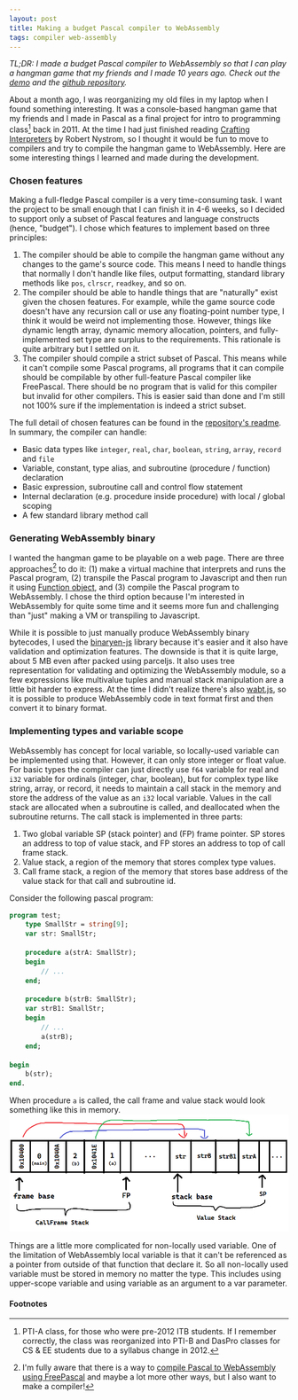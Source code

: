 ```yaml
---
layout: post
title: Making a budget Pascal compiler to WebAssembly
tags: compiler web-assembly
---
```


*TL;DR: I made a budget Pascal compiler to WebAssembly so that I can play a hangman game that my friends and I made 10 years ago. Check out the [demo](https://faizilham.github.io/lab/budget-pascal/#hangman) and the [github repository](https://github.com/faizilham/budgetpascal).*

About a month ago, I was reorganizing my old files in my laptop when I found something interesting. It was a console-based hangman game that my friends and I made in Pascal as a final project for intro to programming class[^1] back in 2011. At the time I had just finished reading [Crafting Interpreters](https://craftinginterpreters.com/) by Robert Nystrom, so I thought it would be fun to move to compilers and try to compile the hangman game to WebAssembly. Here are some interesting things I learned and made during the development.

### Chosen features
Making a full-fledge Pascal compiler is a very time-consuming task. I want the project to be small enough that I can finish it in 4-6 weeks, so I decided to support only a subset of Pascal features and language constructs (hence, "budget"). I chose which features to implement based on three principles:
1. The compiler should be able to compile the hangman game without any changes to the game's source code. This means I need to handle things that normally I don't handle like files, output formatting, standard library methods like `pos`, `clrscr`, `readkey`, and so on.
2. The compiler should be able to handle things that are "naturally" exist given the chosen features. For example, while the game source code doesn't have any recursion call or use any floating-point number type, I think it would be weird not implementing those. However, things like dynamic length array, dynamic memory allocation, pointers, and fully-implemented set type are surplus to the requirements. This rationale is quite arbitrary but I settled on it.
3. The compiler should compile a strict subset of Pascal. This means while it can't compile some Pascal programs, all programs that it can compile should be compilable by other full-feature Pascal compiler like FreePascal. There should be no program that is valid for this compiler but invalid for other compilers. This is easier said than done and I'm still not 100% sure if the implementation is indeed a strict subset.

The full detail of chosen features can be found in the [repository's readme](https://github.com/faizilham/budgetpascal#which-subset-of-pascal). In summary, the compiler can handle:
- Basic data types like `integer`, `real`, `char`, `boolean`, `string`, `array`, `record` and `file`
- Variable, constant, type alias, and subroutine (procedure / function) declaration
- Basic expression, subroutine call and control flow statement
- Internal declaration (e.g. procedure inside procedure) with local / global scoping
- A few standard library method call

### Generating WebAssembly binary
I wanted the hangman game to be playable on a web page. There are three approaches[^2] to do it: (1) make a virtual machine that interprets and runs the Pascal program, (2) transpile the Pascal program to Javascript and then run it using [Function object](https://developer.mozilla.org/en-US/docs/Web/JavaScript/Reference/Global_Objects/Function/Function), and (3) compile the Pascal program to WebAssembly. I chose the third option because I'm interested in WebAssembly for quite some time and it seems more fun and challenging than "just" making a VM or transpiling to Javascript.

While it is possible to just manually produce WebAssembly binary bytecodes, I used the [binaryen-js](https://github.com/AssemblyScript/binaryen.js/) library because it's easier and it also have validation and optimization features. The downside is that it is quite large, about 5 MB even after packed using parceljs. It also uses tree representation for validating and optimizing the WebAssembly module, so a few expressions like multivalue tuples and manual stack manipulation are a little bit harder to express. At the time I didn't realize there's also [wabt.js](https://github.com/AssemblyScript/wabt.js), so it is possible to produce WebAssembly code in text format first and then convert it to binary format.

### Implementing types and variable scope
WebAssembly has concept for local variable, so locally-used variable can be implemented using that. However, it can only store integer or float value. For basic types the compiler can just directly use `f64` variable for real and `i32` variable for ordinals (integer, char, boolean), but for complex type like string, array, or record, it needs to maintain a call stack in the memory and store the address of the value as an `i32` local variable. Values in the call stack are allocated when a subroutine is called, and deallocated when the subroutine returns. The call stack is implemented in three parts:
1. Two global variable SP (stack pointer) and (FP) frame pointer. SP stores an address to top of value stack, and FP stores an address to top of call frame stack.
2. Value stack, a region of the memory that stores complex type values.
3. Call frame stack, a region of the memory that stores base address of the value stack for that call and subroutine id.

Consider the following pascal program:
```pascal
program test;
    type SmallStr = string[9];
    var str: SmallStr;

    procedure a(strA: SmallStr);
    begin
        // ...
    end;

    procedure b(strB: SmallStr);
    var strB1: SmallStr;
    begin
        // ...
        a(strB);
    end;

begin
    b(str);
end.
```

When procedure `a` is called, the call frame and value stack would look something like this in memory.
![image](/img/2021/budget-pascal-stack.png)

Things are a little more complicated for non-locally used variable. One of the limitation of WebAssembly local variable is that it can't be referenced as a pointer from outside of that function that declare it. So all non-locally used variable must be stored in memory no matter the type. This includes using upper-scope variable and using variable as an argument to a var parameter.

#### Footnotes

[^1]: PTI-A class, for those who were pre-2012 ITB students. If I remember correctly, the class was reorganized into PTI-B and DasPro classes for CS & EE students due to a syllabus change in 2012.
[^2]: I'm fully aware that there is a way to [compile Pascal to WebAssembly using FreePascal](https://wiki.freepascal.org/WebAssembly/Compiler) and maybe a lot more other ways, but I also want to make a compiler!
